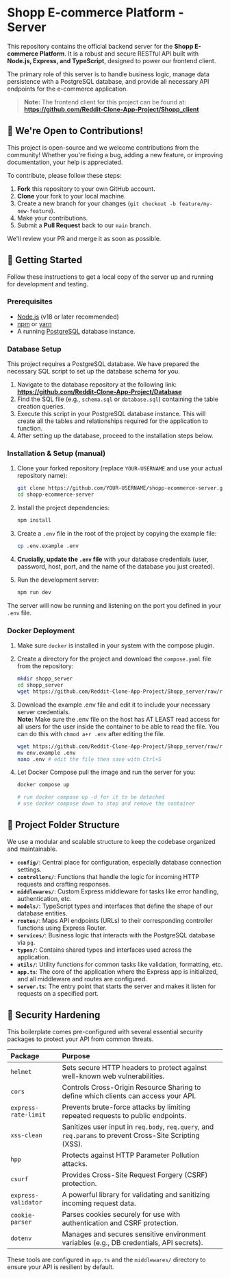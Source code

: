 # Shopp E-commerce Platform - Server

This repository contains the official backend server for the **Shopp E-commerce Platform**. It is a robust and secure RESTful API built with **Node.js, Express, and TypeScript**, designed to power our frontend client.

The primary role of this server is to handle business logic, manage data persistence with a PostgreSQL database, and provide all necessary API endpoints for the e-commerce application.

> **Note:** The frontend client for this project can be found at: **https://github.com/Reddit-Clone-App-Project/Shopp_client**

## 🤝 We're Open to Contributions!

This project is open-source and we welcome contributions from the community! Whether you're fixing a bug, adding a new feature, or improving documentation, your help is appreciated.

To contribute, please follow these steps:
1.  **Fork** this repository to your own GitHub account.
2.  **Clone** your fork to your local machine.
3.  Create a new branch for your changes (`git checkout -b feature/my-new-feature`).
4.  Make your contributions.
5.  Submit a **Pull Request** back to our `main` branch.

We'll review your PR and merge it as soon as possible.

## 🚀 Getting Started

Follow these instructions to get a local copy of the server up and running for development and testing.

### Prerequisites

- [Node.js](https://nodejs.org/) (v18 or later recommended)
- [npm](https://www.npmjs.com/) or [yarn](https://yarnpkg.com/)
- A running [PostgreSQL](https://www.postgresql.org/) database instance.

### Database Setup

This project requires a PostgreSQL database. We have prepared the necessary SQL script to set up the database schema for you.

1.  Navigate to the database repository at the following link: **https://github.com/Reddit-Clone-App-Project/Database**
2.  Find the SQL file (e.g., `schema.sql` or `database.sql`) containing the table creation queries.
3.  Execute this script in your PostgreSQL database instance. This will create all the tables and relationships required for the application to function.
4.  After setting up the database, proceed to the installation steps below.

### Installation & Setup (manual)

1.  Clone your forked repository (replace `YOUR-USERNAME` and use your actual repository name):
    ```sh
    git clone https://github.com/YOUR-USERNAME/shopp-ecommerce-server.git
    cd shopp-ecommerce-server
    ```

2.  Install the project dependencies:
    ```sh
    npm install
    ```

3.  Create a `.env` file in the root of the project by copying the example file:
    ```sh
    cp .env.example .env
    ```

4.  **Crucially, update the `.env` file** with your database credentials (user, password, host, port, and the name of the database you just created).

5.  Run the development server:
    ```sh
    npm run dev
    ```
The server will now be running and listening on the port you defined in your `.env` file.

### Docker Deployment

1.  Make sure `docker` is installed in your system with the compose plugin.

2.  Create a directory for the project and download the `compose.yaml` file from the repository:
    ```sh
    mkdir shopp_server
    cd shopp_server
    wget https://github.com/Reddit-Clone-App-Project/Shopp_server/raw/refs/heads/main/compose.yaml
    ```

3.  Download the example .env file and edit it to include your necessary server credentials.\
    **Note:** Make sure the .env file on the host has AT LEAST read access for all users for the user inside the container to be able to read the file. You can do this with `chmod a+r .env` after editing the file.
    ```sh
    wget https://github.com/Reddit-Clone-App-Project/Shopp_server/raw/refs/heads/main/env.example
    mv env.example .env
    nano .env # edit the file then save with Ctrl+S
    ```

5.  Let Docker Compose pull the image and run the server for you:
    ```sh
    docker compose up

    # run docker compose up -d for it to be detached
    # use docker compose down to stop and remove the container
    ```

## 📁 Project Folder Structure

We use a modular and scalable structure to keep the codebase organized and maintainable.

-   **`config/`**: Central place for configuration, especially database connection settings.
-   **`controllers/`**: Functions that handle the logic for incoming HTTP requests and crafting responses.
-   **`middlewares/`**: Custom Express middleware for tasks like error handling, authentication, etc.
-   **`models/`**: TypeScript types and interfaces that define the shape of our database entities.
-   **`routes/`**: Maps API endpoints (URLs) to their corresponding controller functions using Express Router.
-   **`services/`**: Business logic that interacts with the PostgreSQL database via `pg`.
-   **`types/`**: Contains shared types and interfaces used across the application.
-   **`utils/`**: Utility functions for common tasks like validation, formatting, etc.
-   **`app.ts`**: The core of the application where the Express app is initialized, and all middleware and routes are configured.
-   **`server.ts`**: The entry point that starts the server and makes it listen for requests on a specified port.

## 🔐 Security Hardening

This boilerplate comes pre-configured with several essential security packages to protect your API from common threats.

| Package | Purpose |
| :--- | :--- |
| `helmet` | Sets secure HTTP headers to protect against well-known web vulnerabilities. |
| `cors` | Controls Cross-Origin Resource Sharing to define which clients can access your API. |
| `express-rate-limit`| Prevents brute-force attacks by limiting repeated requests to public endpoints. |
| `xss-clean` | Sanitizes user input in `req.body`, `req.query`, and `req.params` to prevent Cross-Site Scripting (XSS). |
| `hpp` | Protects against HTTP Parameter Pollution attacks. |
| `csurf` | Provides Cross-Site Request Forgery (CSRF) protection. |
| `express-validator` | A powerful library for validating and sanitizing incoming request data. |
| `cookie-parser` | Parses cookies securely for use with authentication and CSRF protection. |
| `dotenv` | Manages and secures sensitive environment variables (e.g., DB credentials, API secrets). |

These tools are configured in `app.ts` and the `middlewares/` directory to ensure your API is resilient by default.
